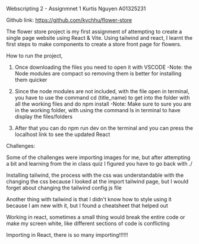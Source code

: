 Webscripting 2 - Assignmnet 1
Kurtis Nguyen A01325231


Github link:
https://github.com/kychhu/flower-store

The flower store project is my first assignment of attempting to create a single page website using React & Vite. Using tailwind and react, I learnt the first steps to make components to create a store front page for flowers.


How to run the project,

1. Once downloading the files you need to open it with VSCODE
    -Note: the Node modules are compact so removing them is better for installing them quicker
2. Since the node modules are not included, with the file open in terminal, you have to use the command cd (title_name) to get into the folder with all the working files and do npm install
    -Note: Make sure to sure you are in the working folder, with using the command ls in terminal to have display the files/folders

3. After that you can do npm run dev on the terminal and you can press the localhost link to see the updated React 


Challenges:

Some of the challenges were importing images for me, but after attempting a bit and learning from the in class quiz I figured you have to go back with ./

Installing tailwind, the process with the css was understandable with the changing the css because I looked at the import tailwind page, but I would forget about changing the tailwind config js file

Another thing with tailwind is that I didn't know how to style using it because I am new with it, but I found a cheatsheet that helped out

Working in react, sometimes a small thing would break the entire code or make my screen white, like different sections of code is conflicting

Importing in React, there is so many importing!!!!!!